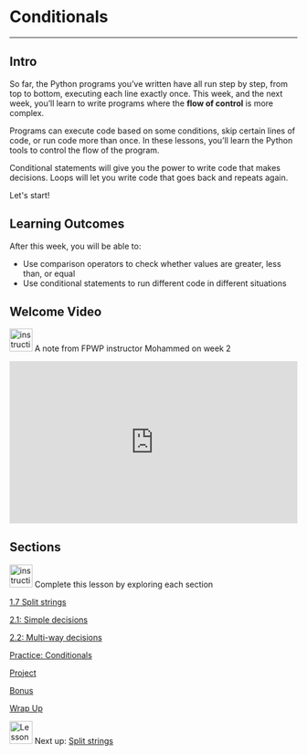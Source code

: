 # Conditionals

---

## Intro

So far, the Python programs you’ve written have all run step by step, from top to bottom, executing each line exactly once. This week, and the next week, you’ll learn to write programs where the **flow of control** is more complex.

Programs can execute code based on some conditions, skip certain lines of code, or run code more than once. In these lessons, you’ll learn the Python tools to control the flow of the program.

Conditional statements will give you the power to write code that makes decisions. Loops will let you write code that goes back and repeats again.

Let's start!

## **Learning Outcomes**

After this week, you will be able to:

- Use comparison operators to check whether values are greater, less than, or equal
- Use conditional statements to run different code in different situations

## Welcome Video

<aside>

<img src="/future-proof-with-python/instruction.png" alt="instruction.png" width="40px" /> A note from FPWP instructor Mohammed on week 2

</aside>

<div style="position: relative; padding-bottom: 56.25%; height: 0;"><iframe src="https://www.youtube.com/embed/GPcK5fTCnMg" title="YouTube video player" frameborder="0" allow="accelerometer; autoplay; clipboard-write; encrypted-media; gyroscope; picture-in-picture" allowfullscreen style="position: absolute; top: 0; left: 0; width: 100%; height: 100%;"></iframe></div>

## Sections

<aside>

<img src="/future-proof-with-python/instruction.png" alt="instruction.png" width="40px" /> Complete this lesson by exploring each section

</aside>

[1.7 Split strings](/future-proof-with-python/conditionals/split-strings.md)

[2.1: Simple decisions](/future-proof-with-python/conditionals/simple-decisions.md)

[2.2: Multi-way decisions](/future-proof-with-python/conditionals/multi-way-decisions.md)

[Practice: Conditionals](/future-proof-with-python/conditionals/practice-conditionals.md)

[Project](/future-proof-with-python/conditionals/project.md)

[Bonus ](/future-proof-with-python/conditionals/bonus.md)

[Wrap Up](/future-proof-with-python/conditionals/wrap-up.md)

<aside>

<img src="/future-proof-with-python/learning-with-kibo/man-in-hike.png" alt="Lesson%200%20Learning%20With%20Kibo%2032002756da8b4ed2a610df0347af2a08/man-in-hike.png" width="40px" /> Next up: [Split strings](/future-proof-with-python/conditionals/split-strings.md)

</aside>
